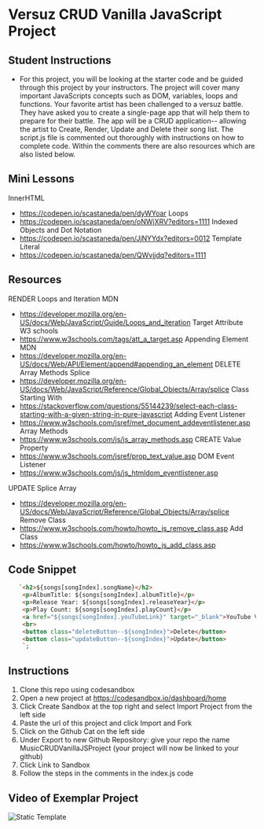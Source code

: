 # Versuz CRUD Vanilla JavaScript Project

## Student Instructions

- For this project, you will be looking at the starter code and be guided through this project by your instructors. The project will cover many important JavaScripts concepts such as DOM, variables, loops and functions. Your favorite artist has been challenged to a versuz battle. They have asked you to create a single-page app that will help them to prepare for their battle. The app will be a CRUD application-- allowing the artist to Create, Render, Update and Delete their song list. The script.js file is commented out thoroughly with instructions on how to complete code. Within the comments there are also resources which are also listed below. 

## Mini Lessons 
InnerHTML
- https://codepen.io/scastaneda/pen/dyWYoar
Loops 
- https://codepen.io/scastaneda/pen/oNWjXRV?editors=1111
Indexed Objects and Dot Notation
- https://codepen.io/scastaneda/pen/JjNYYdx?editors=0012
Template Literal
- https://codepen.io/scastaneda/pen/QWvjjdq?editors=1111
## Resources
RENDER
Loops and Iteration MDN
- https://developer.mozilla.org/en-US/docs/Web/JavaScript/Guide/Loops_and_iteration
Target Attribute W3 schools
- https://www.w3schools.com/tags/att_a_target.asp
Appending Element MDN
- https://developer.mozilla.org/en-US/docs/Web/API/Element/append#appending_an_element
DELETE
Array Methods Splice
- https://developer.mozilla.org/en-US/docs/Web/JavaScript/Reference/Global_Objects/Array/splice
Class Starting With 
- https://stackoverflow.com/questions/55144239/select-each-class-starting-with-a-given-string-in-pure-javascript
Adding Event Listener
- https://www.w3schools.com/jsref/met_document_addeventlistener.asp
Array Methods 
- https://www.w3schools.com/js/js_array_methods.asp
CREATE
Value Property 
- https://www.w3schools.com/jsref/prop_text_value.asp
DOM Event Listener 
- https://www.w3schools.com/js/js_htmldom_eventlistener.asp

UPDATE 
Splice Array 
- https://developer.mozilla.org/en-US/docs/Web/JavaScript/Reference/Global_Objects/Array/splice
Remove Class
- https://www.w3schools.com/howto/howto_js_remove_class.asp
Add Class 
- https://www.w3schools.com/howto/howto_js_add_class.asp

## Code Snippet 
```html
   `<h2>${songs[songIndex].songName}</h2>
    <p>AlbumTitle: ${songs[songIndex].albumTitle}</p>
    <p>Release Year: ${songs[songIndex].releaseYear}</p>
    <p>Play Count: ${songs[songIndex].playCount}</p>
    <a href="${songs[songIndex].youTubeLink}" target="_blank">YouTube Video</a>
    <br>
    <button class="deleteButton--${songIndex}">Delete</button>
    <button class="updateButton--${songIndex}">Update</button>
    `;
```

## Instructions

1. Clone this repo using codesandbox
2. Open a new project at https://codesandbox.io/dashboard/home
3. Click Create Sandbox at the top right and select Import Project from the left side
4. Paste the url of this project and click Import and Fork
5. Click on the Github Cat on the left side
6. Under Export to new Github Repository: give your repo the name MusicCRUDVanillaJSProject (your project will now be linked to your github)
7. Click Link to Sandbox
8. Follow the steps in the comments in the index.js code

## Video of Exemplar Project

![Static Template](https://user-images.githubusercontent.com/57641506/120527917-e511c080-c3a8-11eb-95c3-34dbf97ddd1f.gif)
